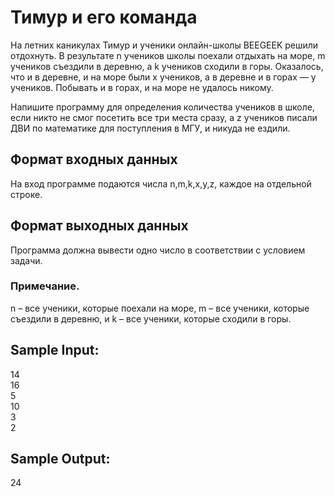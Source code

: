 # Тимур и его команда

На летних каникулах Тимур и ученики онлайн-школы BEEGEEK решили отдохнуть. В результате n учеников школы поехали отдыхать на море, m учеников съездили в деревню, а k учеников сходили в горы. Оказалось, что и в деревне, и на море были x учеников, а в деревне и в горах — y учеников. Побывать и в горах, и на море не удалось никому. 

Напишите программу для определения количества учеников в школе, если никто не смог посетить все три места сразу, а z учеников писали ДВИ по математике для поступления в МГУ, и никуда не ездили.

## Формат входных данных
На вход программе подаются числа n,m,k,x,y,z, каждое на отдельной строке.

## Формат выходных данных
Программа должна вывести одно число в соответствии с условием задачи.

### Примечание. 

n – все ученики, которые поехали на море, 
m – все ученики, которые съездили в деревню, и 
k – все ученики, которые сходили в горы.

## Sample Input:

14
<br>
16
<br>
5
<br>
10
<br>
3
<br>
2

## Sample Output:

24